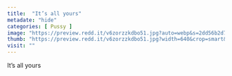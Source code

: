 ```yaml
---
title:  "It’s all yours"
metadate: "hide"
categories: [ Pussy ]
image: "https://preview.redd.it/v6zorzzkdbo51.jpg?auto=webp&s=2dd56b2d79247a82123d387c875490e486b65596"
thumb: "https://preview.redd.it/v6zorzzkdbo51.jpg?width=640&crop=smart&auto=webp&s=a5bd577a50adbe4c56bec09146b376a590fef8d4"
visit: ""
---
```

It’s all yours
